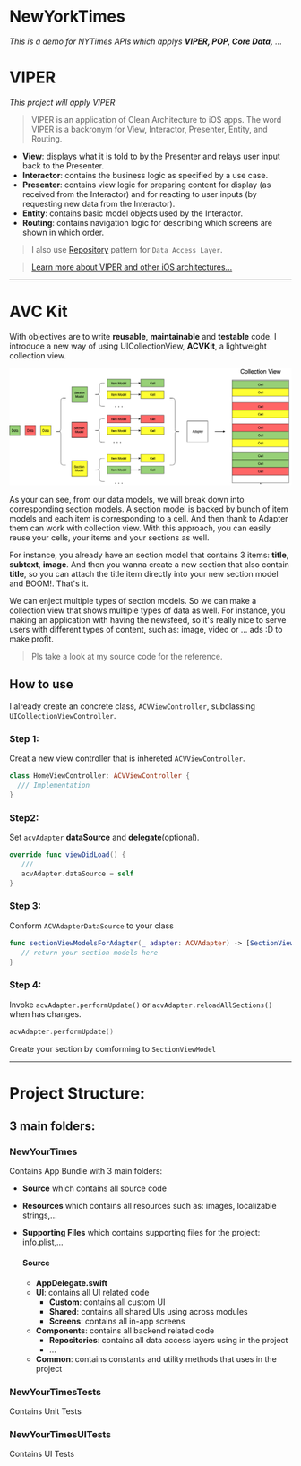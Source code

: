# NewYorkTimes

*This is a demo for NYTimes APIs which applys **VIPER, POP, Core Data,** ...*

# VIPER
*This project will apply VIPER*

> VIPER is an application of Clean Architecture to iOS apps. The word VIPER is a backronym for View, Interactor, Presenter, Entity, and Routing.

* **View**: displays what it is told to by the Presenter and relays user input back to the Presenter.
* **Interactor**: contains the business logic as specified by a use case.
* **Presenter**: contains view logic for preparing content for display (as received from the Interactor) and for reacting to user inputs (by requesting new data from the Interactor).
* **Entity**: contains basic model objects used by the Interactor.
* **Routing**: contains navigation logic for describing which screens are shown in which order.

> I also use [Repository][0] pattern for `Data Access Layer`.

> [Learn more about VIPER and other iOS architectures...][1]

[0]:https://medium.com/tiendeo-tech/ios-repository-pattern-in-swift-85a8c62bf436
[1]:https://github.com/onmyway133/fantastic-ios-architecture#viper

---
# AVC Kit
With objectives are to write **reusable**, **maintainable** and **testable** code. I introduce a new way of using UICollectionView, **ACVKit**, a lightweight collection view.

![](Images/ACVKit_v2.png)

As your can see, from our data models, we will break down into corresponding section models. A section model is backed by bunch of item models and each item is corresponding to a cell. And then thank to Adapter them can work with collection view. With this approach, you can easily reuse your cells, your items and your sections as well. 

For instance, you already have an section model that contains 3 items: **title**, **subtext**, **image**. And then you wanna create a new section that also contain **title**, so you can attach the title item directly into your new section model and BOOM!. That's it.

We can enject multiple types of section models. So we can make a collection view that shows multiple types of data as well. For instance, you making an application with having the newsfeed, so it's really nice to serve users with different types of content, such as: image, video or ... ads :D to make profit.

> Pls take a look at my source code for the reference.

## How to use
I already create an concrete class, `ACVViewController`, subclassing `UICollectionViewController`.

### Step 1:
Creat a new view controller that is inhereted `ACVViewController`. 
```swift
class HomeViewController: ACVViewController {
  /// Implementation
}
```
### Step2: 
Set `acvAdapter` **dataSource** and **delegate**(optional).
```swift
override func viewDidLoad() {
   ///
   acvAdapter.dataSource = self
}
 ```
### Step 3:
Conform `ACVAdapterDataSource` to your class
```swift
func sectionViewModelsForAdapter(_ adapter: ACVAdapter) -> [SectionViewModel] {
   // return your section models here
}
```
### Step 4:
Invoke `acvAdapter.performUpdate()` or `acvAdapter.reloadAllSections()` when has changes.
```swift
acvAdapter.performUpdate()
```

Create your section by comforming to `SectionViewModel` 

---
# Project Structure:
## 3 main folders:
### NewYourTimes
Contains App Bundle with 3 main folders:
* **Source** which contains all source code
* **Resources** which contains all resources such as: images, localizable strings,...
* **Supporting Files** which contains supporting files for the project: info.plist,...

  #### Source
  * **AppDelegate.swift** 
  * **UI**: contains all UI related code
    * **Custom**: contains all custom UI
    * **Shared**: contains all shared UIs using across modules
    * **Screens**: contains all in-app screens
  * **Components**: contains all backend related code
    * **Repositories**: contains all data access layers using in the project
    * ...
  * **Common**: contains constants and utility methods that uses in the project

### NewYourTimesTests
Contains Unit Tests

### NewYourTimesUITests
Contains UI Tests
